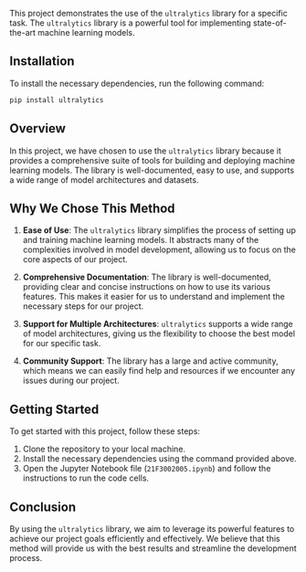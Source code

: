 This project demonstrates the use of the `ultralytics` library for a specific task. The `ultralytics` library is a powerful tool for implementing state-of-the-art machine learning models.

## Installation

To install the necessary dependencies, run the following command:

```bash
pip install ultralytics
```

## Overview

In this project, we have chosen to use the `ultralytics` library because it provides a comprehensive suite of tools for building and deploying machine learning models. The library is well-documented, easy to use, and supports a wide range of model architectures and datasets.

## Why We Chose This Method

1. **Ease of Use**: The `ultralytics` library simplifies the process of setting up and training machine learning models. It abstracts many of the complexities involved in model development, allowing us to focus on the core aspects of our project.

2. **Comprehensive Documentation**: The library is well-documented, providing clear and concise instructions on how to use its various features. This makes it easier for us to understand and implement the necessary steps for our project.

3. **Support for Multiple Architectures**: `ultralytics` supports a wide range of model architectures, giving us the flexibility to choose the best model for our specific task.

4. **Community Support**: The library has a large and active community, which means we can easily find help and resources if we encounter any issues during our project.

## Getting Started

To get started with this project, follow these steps:

1. Clone the repository to your local machine.
2. Install the necessary dependencies using the command provided above.
3. Open the Jupyter Notebook file (`21F3002005.ipynb`) and follow the instructions to run the code cells.

## Conclusion

By using the `ultralytics` library, we aim to leverage its powerful features to achieve our project goals efficiently and effectively. We believe that this method will provide us with the best results and streamline the development process.
